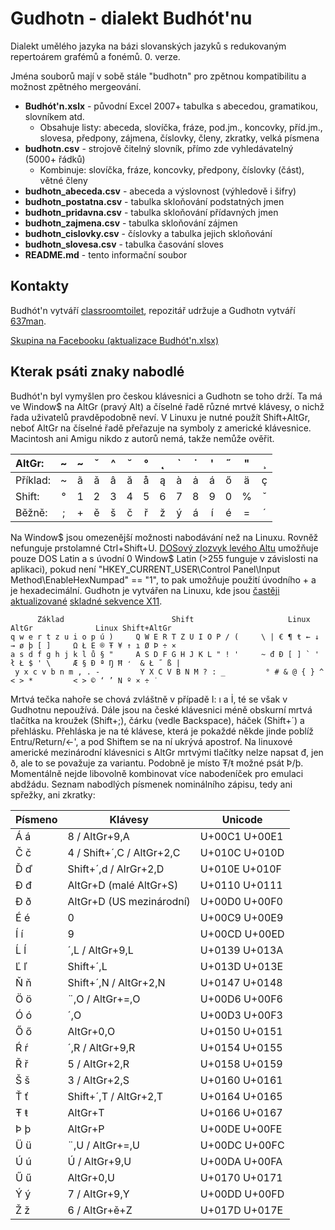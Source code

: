 # Gudhotn - dialekt Budhót'nu

Dialekt umělého jazyka na bázi slovanských jazyků s redukovaným repertoárem grafémů a fonémů. 0. verze.

Jména souborů mají v sobě stále "budhotn" pro zpětnou kompatibilitu a možnost zpětného mergeování.

+ **Budhót'n.xslx** - původní Excel 2007+ tabulka s abecedou, gramatikou, slovníkem atd.
    - Obsahuje listy: abeceda, slovíčka, fráze, pod.jm., koncovky, příd.jm., slovesa, předpony, zájmena, číslovky, členy, zkratky, velká písmena
+ **budhotn.csv** - strojově čitelný slovník, přímo zde vyhledávatelný (5000+ řádků)
    - Kombinuje: slovíčka, fráze, koncovky, předpony, číslovky (část), větné členy
+ **budhotn_abeceda.csv** - abeceda a výslovnost (výhledově i šifry)
+ **budhotn_postatna.csv** - tabulka skloňování podstatných jmen
+ **budhotn_pridavna.csv** - tabulka skloňování přídavných jmen
+ **budhotn_zajmena.csv** - tabulka skloňování zájmen
+ **budhotn_cislovky.csv** - číslovky a tabulka jejich skloňování
+ **budhotn_slovesa.csv** - tabulka časování sloves
+ **README.md** - tento informační soubor


## Kontakty

Budhót'n vytváří [classroomtoilet](https://classroomtoilet.cz/), repozitář udržuje a Gudhotn vytváří [637man](https://getmania.blogspot.com/).

[Skupina na Facebooku (aktualizace Budhót'n.xlsx)](https://www.facebook.com/groups/261329611863060)


## Kterak psáti znaky nabodlé

Budhót'n byl vymyšlen pro českou klávesnici a Gudhotn se toho drží. Ta má ve Window$ na AltGr (pravý Alt) a číselné řadě různé mrtvé klávesy, o nichž řada uživatelů pravděpodobně neví. V Linuxu je nutné použít Shift+AltGr, neboť AltGr na číselné řadě přeřazuje na symboly z americké klávesnice. Macintosh ani Amigu nikdo z autorů nemá, takže nemůže ověřit.

  AltGr: | ~ | ~ | ˇ | ^ | ˘ | ° | ˛ | \` | ˙ | ' | ˝ | " | ¸
:--- | :---: | :---: | :---: | :---: | :---: | :---: | :---: | :---: | :---: | :---: | :---: | :---: | :---:
Příklad: | ~ | ã | ǎ | â | ă | å | ą | à | ȧ | á | ő | ä | ç
  Shift: | ° | 1 | 2 | 3 | 4 | 5 | 6 | 7 | 8 | 9 | 0 | % | ˇ
  Běžně: | ; | + | ě | š | č | ř | ž | ý | á | í | é | = | ´

Na Window$ jsou omezenější možnosti nabodávání než na Linuxu. Rovněž nefunguje prstolamné Ctrl+Shift+U. [DOSový zlozvyk levého Altu](https://en.wikipedia.org/wiki/Alt_code) umožňuje pouze DOS Latin a s úvodní 0 Window$ Latin (>255 funguje v závislosti na aplikaci), pokud není "HKEY_CURRENT_USER\Control Panel\Input Method\EnableHexNumpad" == "1", to pak umožňuje použití úvodního + a je hexadecimální. Gudhotn je vytvářen na Linuxu, kde jsou [častěji aktualizované](https://cgit.freedesktop.org/xorg/lib/libX11/log/nls/en_US.UTF-8/Compose.pre) [skladné sekvence X11](https://cgit.freedesktop.org/xorg/lib/libX11/plain/nls/en_US.UTF-8/Compose.pre).

          Základ                        Shift                     Linux AltGr              Linux Shift+AltGr
    q w e r t z u i o p ú )     Q W E R T Z U I O P / (     \ | € ¶ ŧ ← ↓ → ø þ [ ]     Ω Ł E ® Ŧ ¥ ↑ ı Ø Þ ÷ ×
    a s d f g h j k l ů § "     A S D F G H J K L " ! '     ~ đ Đ [ ] ` ' ł Ł $ ' \     Æ § Ð ª Ŋ Ħ ̛  & Ł ˝ ß |
     y x c v b n m , . -         Y X C V B N M ? : _         ° # & @ { } ^ < > *         < > © ‘ ’ N º × ÷ ˙

Mrtvá tečka nahoře se chová zvláštně v případě I: ı a İ, té se však v Gudhotnu nepoužívá. Dále jsou na české klávesnici méně obskurní mrtvá tlačítka na kroužek (Shift+;), čárku (vedle Backspace), háček (Shift+´) a přehlásku. Přehláska je na té klávese, která je pokaždé někde jinde poblíž Entru/Return/<-', a pod Shiftem se na ní ukrývá apostrof. Na linuxové americké mezinárodní klávesnici s AltGr mrtvými tlačítky nelze napsat đ, jen ð, ale to se považuje za variantu. Podobně je místo Ŧ/ŧ možné psát Þ/þ. Momentálně nejde libovolně kombinovat více nabodeníček pro emulaci abdžádu. Seznam nabodlých písmenek nominálního zápisu, tedy ani spřežky, ani zkratky:

Písmeno | Klávesy | Unicode
--- | --- | ---
Á á | 8 / AltGr+9,A | U+00C1 U+00E1
Č č | 4 / Shift+´,C / AltGr+2,C | U+010C U+010D
Ď ď | Shift+´,d / AlrGr+2,D | U+010E U+010F
Đ đ | AltGr+D (malé AltGr+S) | U+0110 U+0111
Ð ð | AltGr+D (US mezinárodní) | U+00D0 U+00F0
É é | 0 | U+00C9 U+00E9
Í í | 9 | U+00CD U+00ED
Ĺ ĺ | ´,L / AltGr+9,L | U+0139 U+013A
Ľ ľ | Shift+´,L | U+013D U+013E
Ň ň | Shift+´,N / AltGr+2,N | U+0147 U+0148
Ö ö | ¨,O / AltGr+=,O | U+00D6 U+00F6
Ó ó | ´,O | U+00D3 U+00F3
Ő ő | AltGr+0,O | U+0150 U+0151
Ŕ ŕ | ´,R / AltGr+9,R | U+0154 U+0155
Ř ř | 5 / AltGr+2,R | U+0158 U+0159
Š š | 3 / AltGr+2,S | U+0160 U+0161
Ť ť | Shift+´,T / AltGr+2,T | U+0164 U+0165
Ŧ ŧ | AltGr+T | U+0166 U+0167
Þ þ | AltGr+P | U+00DE U+00FE
Ü ü | ¨,U / AltGr+=,U | U+00DC U+00FC
Ú ú | Ú / AltGr+9,U | U+00DA U+00FA
Ű ű | AltGr+0,U | U+0170 U+0171
Ý ý | 7 / AltGr+9,Y | U+00DD U+00FD
Ž ž | 6 / AltGr+ě+Z | U+017D U+017E
